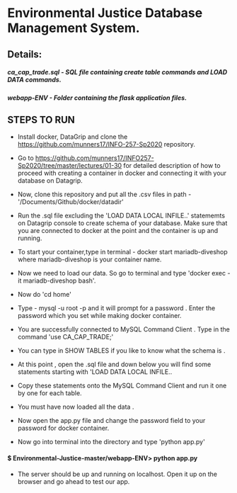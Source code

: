 # Environmental Justice Database Management System.

## Details:

##### ca_cap_trade.sql -  SQL file containing create table commands and LOAD DATA commands.

##### webapp-ENV - Folder containing the flask application files.

## STEPS TO RUN

* Install docker, DataGrip and clone the https://github.com/munners17/INFO-257-Sp2020 repository.

* Go to https://github.com/munners17/INFO257-Sp2020/tree/master/lectures/01-30 for detailed description of how to proceed
with creating a container in docker and connecting it with your database on Datagrip.

* Now, clone this repository and put all the .csv files in path - '/Documents/Github/docker/datadir'

* Run the .sql file  excluding the 'LOAD DATA LOCAL INFILE..' statememts on Datagrip console to create schema of your database. Make sure that you are connected to docker at the point and the container is up and running. 

* To start your container,type in terminal - docker start mariadb-diveshop where mariadb-diveshop is your container name.

* Now we need to load our data. So go to terminal and type 'docker exec -it mariadb-diveshop bash'.

* Now do 'cd home'
  
* Type -  mysql -u root -p and it will prompt for a password . Enter the password which you set while making docker container.
  
* You are successfully connected to MySQL Command Client . Type in the command 'use CA_CAP_TRADE;'

* You can type in SHOW TABLES if you like to know what the schema is .

* At this point , open the .sql file and down below you will find some statements starting with 'LOAD DATA LOCAL INFILE..

* Copy these statements onto the MySQL Command Client and run it one by one for each table.

* You must have now loaded all the data .

* Now open the app.py file and change the password field to your password for docker container.

* Now go into terminal into the directory and type 'python app.py'

#### $ Environmental-Justice-master/webapp-ENV> python app.py

* The server should be up and running on localhost. Open it up on the browser and go ahead to test our app.
